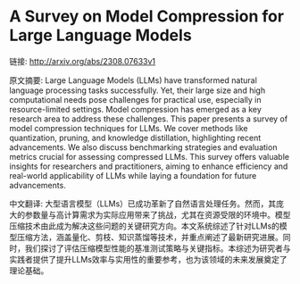 # A Survey on Model Compression for Large Language Models

链接: http://arxiv.org/abs/2308.07633v1

原文摘要:
Large Language Models (LLMs) have transformed natural language processing
tasks successfully. Yet, their large size and high computational needs pose
challenges for practical use, especially in resource-limited settings. Model
compression has emerged as a key research area to address these challenges.
This paper presents a survey of model compression techniques for LLMs. We cover
methods like quantization, pruning, and knowledge distillation, highlighting
recent advancements. We also discuss benchmarking strategies and evaluation
metrics crucial for assessing compressed LLMs. This survey offers valuable
insights for researchers and practitioners, aiming to enhance efficiency and
real-world applicability of LLMs while laying a foundation for future
advancements.

中文翻译:
大型语言模型（LLMs）已成功革新了自然语言处理任务。然而，其庞大的参数量与高计算需求为实际应用带来了挑战，尤其在资源受限的环境中。模型压缩技术由此成为解决这些问题的关键研究方向。本文系统综述了针对LLMs的模型压缩方法，涵盖量化、剪枝、知识蒸馏等技术，并重点阐述了最新研究进展。同时，我们探讨了评估压缩模型性能的基准测试策略与关键指标。本综述为研究者与实践者提供了提升LLMs效率与实用性的重要参考，也为该领域的未来发展奠定了理论基础。
